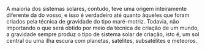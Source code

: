 ﻿A maioria dos sistemas solares, contudo, teve uma origem inteiramente diferente da do vosso, e isso é verdadeiro até quanto àqueles que foram criados pela técnica de gravidade do tipo maré-motriz. Todavia, não importando o que será obtido por meio da técnica de criação de um mundo, a gravidade sempre produz o tipo de sistema solar de criação, isto é, um sol central ou uma ilha escura com planetas, satélites, subsatélites e meteoros.